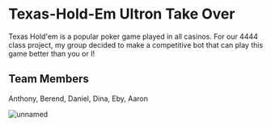 # Texas-Hold-Em Ultron Take Over
Texas Hold'em is a popular poker game played in all casinos. For our 4444 class project, my group decided to make a competitive bot that can play this game better than you or I!

## Team Members
Anthony, Berend, Daniel, Dina, Eby, Aaron

![unnamed](https://github.com/user-attachments/assets/fab873ac-b36c-495e-88cb-53aca8cb5ca3)
